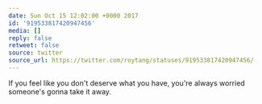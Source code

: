 ```yaml
---
date: Sun Oct 15 12:02:00 +0000 2017
id: '919533817420947456'
media: []
reply: false
retweet: false
source: twitter
source_url: https://twitter.com/roytang/statuses/919533817420947456/
---
```


If you feel like you don't deserve what you have, you're always worried someone's gonna take it away.